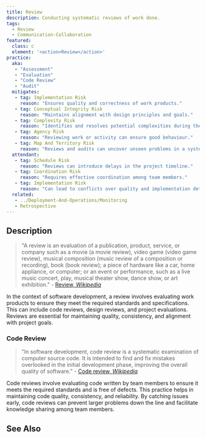 ```yaml
---
title: Review
description: Conducting systematic reviews of work done.
tags: 
  - Review
  - Communication-Collaboration
featured: 
  class: c
  element: '<action>Review</action>'
practice:
  aka: 
   - "Assessment"
   - "Evaluation"
   - "Code Review"
   - "Audit"
  mitigates:
   - tag: Implementation Risk
     reason: "Ensures quality and correctness of work products."
   - tag: Conceptual Integrity Risk
     reason: "Maintains alignment with design principles and goals."
   - tag: Complexity Risk
     reason: "Identifies and resolves potential complexities during the review process."
   - tag: Agency Risk
     reason: "Reviewing work or activity can ensure good behaviour."
   - tag: Map And Territory Risk
     reason: "Reviews and audits can uncover unseen problems in a system"
  attendant:
   - tag: Schedule Risk
     reason: "Reviews can introduce delays in the project timeline."
   - tag: Coordination Risk
     reason: "Requires effective coordination among team members."
   - tag: Implementation Risk
     reason: "Can lead to conflicts over quality and implementation details."
  related:
   - ../Deployment-And-Operations/Monitoring
   - Retrospective
---
```


<PracticeIntro details={frontMatter} /> 

## Description

> "A review is an evaluation of a publication, product, service, or company such as a movie (a movie review), video game (video game review), musical composition (music review of a composition or recording), book (book review); a piece of hardware like a car, home appliance, or computer; or an event or performance, such as a live music concert, play, musical theater show, dance show, or art exhibition." - [Review, _Wikipedia_](https://en.wikipedia.org/wiki/Review)

In the context of software development, a review involves evaluating work products to ensure they meet the required standards and specifications. This can include code reviews, design reviews, and project evaluations. Reviews are essential for maintaining quality, consistency, and alignment with project goals.

### Code Review

> "In software development, code review is a systematic examination of computer source code. It is intended to find and fix mistakes overlooked in the initial development phase, improving the overall quality of software." - [Code review, _Wikipedia_](https://en.wikipedia.org/wiki/Code_review)

Code reviews involve evaluating code written by team members to ensure it meets the required standards and is free of defects. This practice helps in maintaining code quality, consistency, and reliability. By catching issues early, code reviews can prevent larger problems down the line and facilitate knowledge sharing among team members.


## See Also

<TagList tag="Review" />
